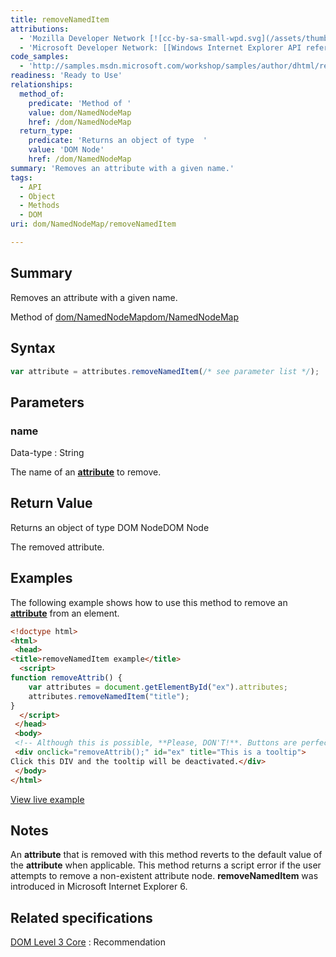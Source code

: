 ```yaml
---
title: removeNamedItem
attributions:
  - 'Mozilla Developer Network [![cc-by-sa-small-wpd.svg](/assets/thumb/8/8c/cc-by-sa-small-wpd.svg/120px-cc-by-sa-small-wpd.svg.png)](http://creativecommons.org/licenses/by-sa/3.0/us/): [[NamedNodeMap](https://developer.mozilla.org/en-US/docs/Web/API/NamedNodeMap) Article]'
  - 'Microsoft Developer Network: [[Windows Internet Explorer API reference](http://msdn.microsoft.com/en-us/library/ie/hh828809%28v=vs.85%29.aspx) Article]'
code_samples:
  - 'http://samples.msdn.microsoft.com/workshop/samples/author/dhtml/refs/removeNamedItemEx1.htm'
readiness: 'Ready to Use'
relationships:
  method_of:
    predicate: 'Method of '
    value: dom/NamedNodeMap
    href: /dom/NamedNodeMap
  return_type:
    predicate: 'Returns an object of type  '
    value: 'DOM Node'
    href: /dom/NamedNodeMap
summary: 'Removes an attribute with a given name.'
tags:
  - API
  - Object
  - Methods
  - DOM
uri: dom/NamedNodeMap/removeNamedItem

---
```

## <span>Summary</span>

Removes an attribute with a given name.

Method of [dom/NamedNodeMap](/dom/NamedNodeMap)[dom/NamedNodeMap](/dom/NamedNodeMap)

## <span>Syntax</span>

``` js
var attribute = attributes.removeNamedItem(/* see parameter list */);
```

## <span>Parameters</span>

### <span>name</span>

 Data-type
:   String

 The name of an [**attribute**](/dom/HTMLElement) to remove.

## <span>Return Value</span>

Returns an object of type DOM NodeDOM Node

The removed attribute.

## <span>Examples</span>

The following example shows how to use this method to remove an [**attribute**](/dom/HTMLElement) from an element.

``` html
<!doctype html>
<html>
 <head>
<title>removeNamedItem example</title>
  <script>
function removeAttrib() {
    var attributes = document.getElementById("ex").attributes;
    attributes.removeNamedItem("title");
}
  </script>
 </head>
 <body>
 <!-- Although this is possible, **Please, DON'T!**. Buttons are perfect to be clicked on! -->
 <div onclick="removeAttrib();" id="ex" title="This is a tooltip">
Click this DIV and the tooltip will be deactivated.</div>
 </body>
</html>
```

[View live example](http://samples.msdn.microsoft.com/workshop/samples/author/dhtml/refs/removeNamedItemEx1.htm)

## <span>Notes</span>

An **attribute** that is removed with this method reverts to the default value of the **attribute** when applicable. This method returns a script error if the user attempts to remove a non-existent attribute node. **removeNamedItem** was introduced in Microsoft Internet Explorer 6.

## <span>Related specifications</span>

[DOM Level 3 Core](http://www.w3.org/TR/DOM-Level-3-Core/)
:   Recommendation
